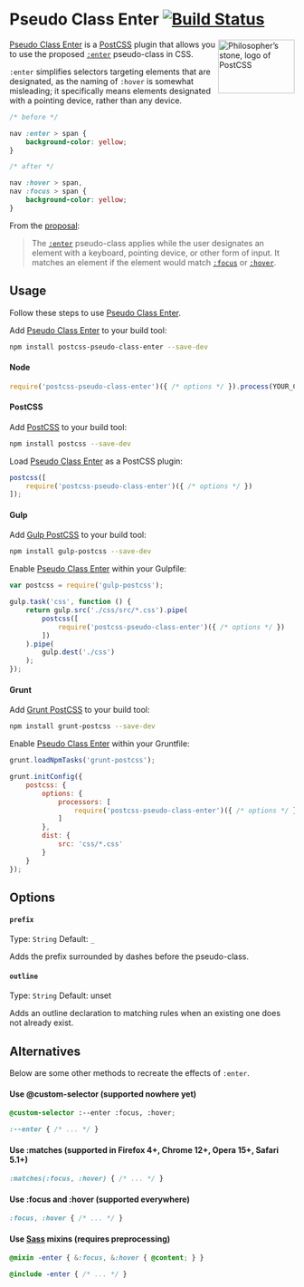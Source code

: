 # Pseudo Class Enter [![Build Status][ci-img]][ci]

<img align="right" width="135" height="95" src="http://postcss.github.io/postcss/logo-leftp.png" title="Philosopher’s stone, logo of PostCSS">

[Pseudo Class Enter] is a [PostCSS] plugin that allows you to use the proposed [`:enter`] pseudo-class in CSS.

`:enter`  simplifies selectors targeting elements that are designated, as the naming of `:hover` is somewhat misleading; it specifically means elements designated with a pointing device, rather than any device.

```css
/* before */

nav :enter > span {
    background-color: yellow;
}

/* after */

nav :hover > span,
nav :focus > span {
    background-color: yellow;
}
```

From the [proposal]:

> The [`:enter`] pseudo-class applies while the user designates an element with a keyboard, pointing device, or other form of input. It matches an element if the element would match [`:focus`] or [`:hover`].

## Usage

Follow these steps to use [Pseudo Class Enter].

Add [Pseudo Class Enter] to your build tool:

```bash
npm install postcss-pseudo-class-enter --save-dev
```

#### Node

```js
require('postcss-pseudo-class-enter')({ /* options */ }).process(YOUR_CSS);
```

#### PostCSS

Add [PostCSS] to your build tool:

```bash
npm install postcss --save-dev
```

Load [Pseudo Class Enter] as a PostCSS plugin:

```js
postcss([
    require('postcss-pseudo-class-enter')({ /* options */ })
]);
```

#### Gulp

Add [Gulp PostCSS] to your build tool:

```bash
npm install gulp-postcss --save-dev
```

Enable [Pseudo Class Enter] within your Gulpfile:

```js
var postcss = require('gulp-postcss');

gulp.task('css', function () {
    return gulp.src('./css/src/*.css').pipe(
        postcss([
            require('postcss-pseudo-class-enter')({ /* options */ })
        ])
    ).pipe(
        gulp.dest('./css')
    );
});
```

#### Grunt

Add [Grunt PostCSS] to your build tool:

```bash
npm install grunt-postcss --save-dev
```

Enable [Pseudo Class Enter] within your Gruntfile:

```js
grunt.loadNpmTasks('grunt-postcss');

grunt.initConfig({
    postcss: {
        options: {
            processors: [
                require('postcss-pseudo-class-enter')({ /* options */ })
            ]
        },
        dist: {
            src: 'css/*.css'
        }
    }
});
```

## Options

#### `prefix`

Type: `String`
Default: `_`

Adds the prefix surrounded by dashes before the pseudo-class.

#### `outline`

Type: `String`
Default: unset

Adds an outline declaration to matching rules when an existing one does not already exist.

## Alternatives

Below are some other methods to recreate the effects of `:enter`.

#### Use @custom-selector (supported nowhere yet)

```css
@custom-selector :--enter :focus, :hover;

:--enter { /* ... */ }
```

#### Use :matches (supported in Firefox 4+, Chrome 12+, Opera 15+, Safari 5.1+)

```css
:matches(:focus, :hover) { /* ... */ }
```

#### Use :focus and :hover (supported everywhere)

```css
:focus, :hover { /* ... */ }
```

#### Use [Sass] mixins (requires preprocessing)

```scss
@mixin -enter { &:focus, &:hover { @content; } }

@include -enter { /* ... */ }
```

[ci]: https://travis-ci.org/jonathantneal/postcss-pseudo-class-enter
[ci-img]: https://travis-ci.org/jonathantneal/postcss-pseudo-class-enter.svg
[`:enter`]: http://discourse.specifiction.org/t/a-common-pseudo-class-for-hover-and-focus/877
[`:focus`]: http://dev.w3.org/csswg/selectors/#focus-pseudo
[`:hover`]: http://dev.w3.org/csswg/selectors/#visited-pseudo
[proposal]: http://discourse.specifiction.org/t/a-common-pseudo-class-for-hover-and-focus/877
[Gulp PostCSS]: https://github.com/postcss/gulp-postcss
[Grunt PostCSS]: https://github.com/nDmitry/grunt-postcss
[PostCSS]: https://github.com/postcss/postcss
[Pseudo Class Enter]: https://github.com/jonathantneal/postcss-pseudo-class-enter
[Sass]: http://sass-lang.com/
